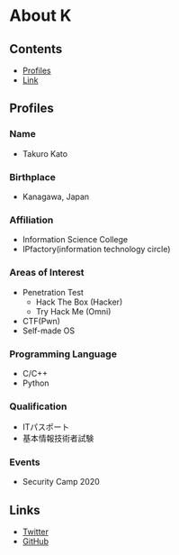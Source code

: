 # About K  
## Contents
- [Profiles](#profiles)
- [Link](#links)
## Profiles  
### Name  
- Takuro Kato  
### Birthplace  
- Kanagawa, Japan  
### Affiliation  
- Information Science College  
- IPfactory(information technology circle)  
### Areas of Interest  
- Penetration Test  
  - Hack The Box (Hacker)  
  - Try Hack Me (Omni)  
- CTF(Pwn)
- Self-made OS
### Programming Language  
- C/C++  
- Python  
### Qualification  
- ITパスポート  
- 基本情報技術者試験
### Events  
- Security Camp 2020  
## Links
- [Twitter](https://twitter.com/K_1001011)  
- [GitHub](https://github.com/K1001011)  
